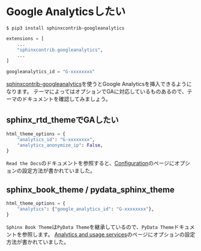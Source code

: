 # Google Analyticsしたい

```console
$ pip3 install sphinxcontrib-googleanalytics
```

```python
extensions = [
    ...
    "sphinxcontrib.googleanalytics",
    ...
]

googleanalytics_id = "G-xxxxxxxx"
```

[sphinxcontrib-googleanalytics](https://github.com/sphinx-contrib/googleanalytics)を使うとGoogle Analyticsを挿入できるようになります。
テーマによってはオプションでGAに対応しているものあるので、テーマのドキュメントを確認してみましょう。

## sphinx_rtd_themeでGAしたい

```python
html_theme_options = {
    "analytics_id": "G-xxxxxxxx",
    "analytics_anonymize_ip": False,
}
```

``Read the Docs``のドキュメントを参照すると、[Configuration](https://sphinx-rtd-theme.readthedocs.io/en/stable/configuring.html)のページにオプションの設定方法が書かれていました。

## sphinx_book_theme / pydata_sphinx_theme

```python
html_theme_options = {
    "analytics": {"google_analytics_id": "G-xxxxxxxx"},
}
```

``Sphinx Book Theme``は``PyData Theme``を継承しているので、``PyData Theme``ドキュメントを参照します。
[Analytics and usage services](https://pydata-sphinx-theme.readthedocs.io/en/stable/user_guide/analytics.html)のページにオプションの設定方法が書かれていました。
